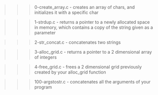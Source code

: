 >>> 0-create_array.c
	- creates an array of chars, and initializes it with a specific char

>>> 1-strdup.c
	- returns a pointer to a newly allocated space in memory, which contains a copy of the string given as a parameter

>>> 2-str_concat.c
	- concatenates two strings

>>> 3-alloc_grid.c
	- returns a pointer to a 2 dimensional array of integers

>>> 4-free_grid.c
	- frees a 2 dimensional grid previously created by your alloc_grid function

>>> 100-argstostr.c
	- concatenates all the arguments of your program
